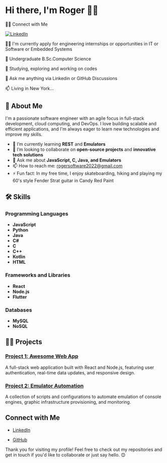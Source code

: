 
# Hi there, I'm Roger 👋🏻

👩‍💻 Connect with Me

[![LinkedIn](https://img.shields.io/badge/LinkedIn-Connect-blue)](https://www.linkedin.com/in/michael-k-30a548a9/)

👩‍💻 I'm currently apply for engineering internships or opportunities in IT or Software or Embedded Systems

🧠 Undergraduate B.Sc.Computer Science

🤔 Studying, exploring and working on codes

💬 Ask me anything via Linkedin or GitHub Discussions

📫 Living in New York...

## 🚀 About Me

I'm a passionate software engineer with an agile focus in full-stack development, cloud computing, and DevOps. I love building scalable and efficient applications, and I'm always eager to learn new technologies and improve my skills.

- 🌱 I’m currently learning **REST** and **Emulators**
- 👯 I’m looking to collaborate on **open-source projects** and **innovative tech solutions**
- 💬 Ask me about **JavaScript, C, Java, and Emulators**
- 📫 How to reach me: [rogersoftware2022@gmail.com](mailto:rogersoftware2022@gmail.com)
- ⚡ Fun fact: In my free time, I enjoy skateboarding, hiking and playing my 60's style Fender Strat guitar in Candy Red Paint

## 🛠 Skills

### Programming Languages
- **JavaScript**
- **Python**
- **Java**
- **C#**
- **C**
- **C++**
- **Kotlin**
- **HTML**

### Frameworks and Libraries
- **React**
- **Node.js**
- **Flutter**

### Databases
- **MySQL**
- **NoSQL**


## 👩‍💻 Projects

### [Project 1: Awesome Web App](https://github.com/EngineerMichael/awesome-web-app)
A full-stack web application built with React and Node.js, featuring user authentication, real-time data updates, and responsive design.

### [Project 2: Emulator Automation](https://github.com/EngineerMichael/Emulator-automation)
A collection of scripts and configurations to automate emulation of console engines, graphic infrastructure provisioning, and monitoring.

## Connect with Me

- [LinkedIn](https://www.linkedin.com/in/michael-k-30a548a9/)
  
- [GitHub](https://github.com/RogerEngineer99)

Thank you for visiting my profile! Feel free to check out my repositories and get in touch if you'd like to collaborate or just say hello. 😊
